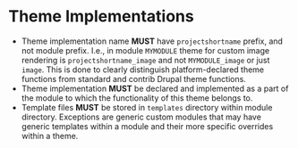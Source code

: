 # Theme Implementations

* Theme implementation name **MUST** have `projectshortname` prefix, and not module prefix. I.e., in module `MYMODULE` theme for custom image rendering is `projectshortname_image` and not `MYMODULE_image` or just `image`. This is done to clearly distinguish platform­-declared theme functions from standard and contrib Drupal theme functions.
* Theme implementation **MUST** be declared and implemented as a part of the module to which the functionality of this theme belongs to.
* Template files **MUST** be stored in `templates` directory within module directory. Exceptions are generic custom modules that may have generic templates within a module and their more specific overrides within a theme.

